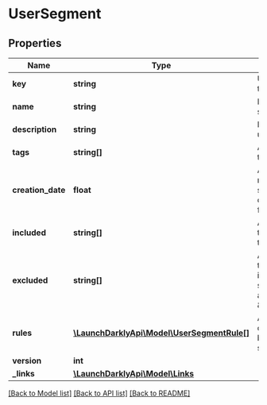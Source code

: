 # UserSegment

## Properties
Name | Type | Description | Notes
------------ | ------------- | ------------- | -------------
**key** | **string** | Unique identifier for the user segment. | 
**name** | **string** | Name of the user segment. | 
**description** | **string** | Description of the user segment. | [optional] 
**tags** | **string[]** | An array of tags for this user segment. | [optional] 
**creation_date** | **float** | A unix epoch time in milliseconds specifying the creation time of this flag. | 
**included** | **string[]** | An array of user keys that are included in this segment. | [optional] 
**excluded** | **string[]** | An array of user keys that should not be included in this segment, unless they are also listed in \&quot;included\&quot;. | [optional] 
**rules** | [**\LaunchDarklyApi\Model\UserSegmentRule[]**](UserSegmentRule.md) | An array of rules that can cause a user to be included in this segment. | [optional] 
**version** | **int** |  | [optional] 
**_links** | [**\LaunchDarklyApi\Model\Links**](Links.md) |  | [optional] 

[[Back to Model list]](../README.md#documentation-for-models) [[Back to API list]](../README.md#documentation-for-api-endpoints) [[Back to README]](../README.md)


